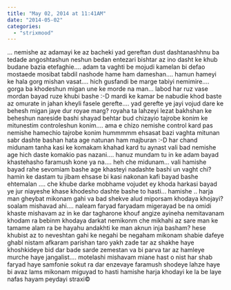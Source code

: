 ```yaml
---
title: "May 02, 2014 at 11:41AM"
date: "2014-05-02"
categories: 
  - "strixmood"
---
```


... nemishe az adamayi ke az bacheki yad gereftan dust dashtanashhnu ba tedade angoshtashun neshun bedan entezari bishtar az ino dasht ke khub budane bazia etefaghie.... adam ta vaghti be mojudi kamelan bi defao mostaede mosibat tabdil nashode hame ham dameshan.... hamun hameyi ke hala gorg mishan vasat.... hich gusfandi be marge tabiyi nemimire.... gorga ba khodeshun migan une ke morde na man... labod har ruz vase mordan bayad ruze khubi bashe :-D mardi ke kamar be nabudie khod baste az omurate in jahan kheyli fasele gerefte.... yad gerefte ye jayi vojud dare ke behesh migan jaye dur royae marg? royaha ta lahzeyi lezat bakhshan ke beheshun nareside bashi shayad behtar bud chizayio tajrobe konim ke mitunestim controleshun konim.... ama e chizo nemishe control kard pas nemishe hamechio tajrobe konim hummmmm ehsasat bazi vaghta mitunan sabr dashte bashan hata age natunan ham majburan :-D har chand midunam tanha kasi ke komakam khahad kard tu aynast vali bad nemishe age hich daste komakio pas nazani.... hanuz mundam tu in ke adam bayad khastehasho faramush kone ya na.... heh che midunam... vali hamishe bayad rahe sevomiam bashe age khasteyi nadashte bashi un vaght chi? hamin ke dastam tu jibam ehsase bi kasi nakonan kafi bayad bashe ehtemalan .... che khube darke mobhame vojudet ey khoda harkasi bayad ye jur niayeshe khase khodesho dashte bashe to hasti... hamishe .. harja man gheybat mikonam gahi va bad shekve alud miporsam khodaya khojayi? soalam mishavad ahi.... naleam faryad faryadam migerayad be na omidi khaste mishavam az in ke dar tagharone khouf angize ayineha nemitavanam khodam ra bebinm khodaya darkat nemikonm che mikhahi az sare man ke tamame alam ra be hayahu andakhti ke man aknun inja basham? hese khubist az to neveshtan gahi ke negahi be negaham mikonam shabie dafeye ghabl nistam afkaram parishan taro yakh zade tar az shakhe haye khoshkideye bid dar bade sarde zemestan va bi parva tar az hamleye murche haye jangalist.... motelashi mishavam miane hast o nist har shab faryad haye samfonie sokut ra dar enzevaye faramush shodeye lahze haye bi avaz lams mikonam miguyad to hasti hamishe harja khodayi ke la be laye nafas hayam peydayi straxi©
